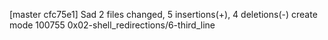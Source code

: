 [master cfc75e1] Sad
 2 files changed, 5 insertions(+), 4 deletions(-)
 create mode 100755 0x02-shell_redirections/6-third_line
